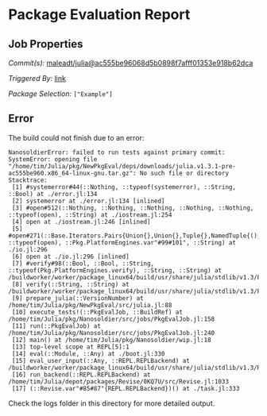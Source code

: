 # Package Evaluation Report

## Job Properties

*Commit(s):* [maleadt/julia@ac555be96068d5b0898f7afff01353e918b62dca](https://github.com/maleadt/julia/commit/ac555be96068d5b0898f7afff01353e918b62dca)

*Triggered By:* [link](https://www.test.com)

*Package Selection:* `["Example"]`

## Error

The build could not finish due to an error:

```
NanosoldierError: failed to run tests against primary commit: SystemError: opening file "/home/tim/Julia/pkg/NewPkgEval/deps/downloads/julia.v1.3.1-pre-ac555be960.x86_64-linux-gnu.tar.gz": No such file or directory
Stacktrace:
 [1] #systemerror#44(::Nothing, ::typeof(systemerror), ::String, ::Bool) at ./error.jl:134
 [2] systemerror at ./error.jl:134 [inlined]
 [3] #open#512(::Nothing, ::Nothing, ::Nothing, ::Nothing, ::Nothing, ::typeof(open), ::String) at ./iostream.jl:254
 [4] open at ./iostream.jl:246 [inlined]
 [5] #open#271(::Base.Iterators.Pairs{Union{},Union{},Tuple{},NamedTuple{(),Tuple{}}}, ::typeof(open), ::Pkg.PlatformEngines.var"#99#101", ::String) at ./io.jl:296
 [6] open at ./io.jl:296 [inlined]
 [7] #verify#98(::Bool, ::Bool, ::String, ::typeof(Pkg.PlatformEngines.verify), ::String, ::String) at /buildworker/worker/package_linux64/build/usr/share/julia/stdlib/v1.3/Pkg/src/PlatformEngines.jl:973
 [8] verify(::String, ::String) at /buildworker/worker/package_linux64/build/usr/share/julia/stdlib/v1.3/Pkg/src/PlatformEngines.jl:927
 [9] prepare_julia(::VersionNumber) at /home/tim/Julia/pkg/NewPkgEval/src/julia.jl:88
 [10] execute_tests!(::PkgEvalJob, ::BuildRef) at /home/tim/Julia/pkg/Nanosoldier/src/jobs/PkgEvalJob.jl:158
 [11] run(::PkgEvalJob) at /home/tim/Julia/pkg/Nanosoldier/src/jobs/PkgEvalJob.jl:240
 [12] main() at /home/tim/Julia/pkg/Nanosoldier/wip.jl:18
 [13] top-level scope at REPL[5]:1
 [14] eval(::Module, ::Any) at ./boot.jl:330
 [15] eval_user_input(::Any, ::REPL.REPLBackend) at /buildworker/worker/package_linux64/build/usr/share/julia/stdlib/v1.3/REPL/src/REPL.jl:86
 [16] run_backend(::REPL.REPLBackend) at /home/tim/Julia/depot/packages/Revise/0KQ7U/src/Revise.jl:1033
 [17] (::Revise.var"#85#87"{REPL.REPLBackend})() at ./task.jl:333
```

Check the logs folder in this directory for more detailed output.

